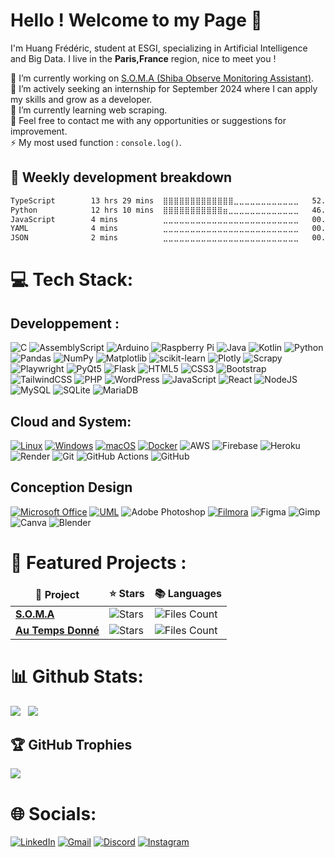 # Hello ! Welcome to my Page 👋

I'm Huang Frédéric, student at ESGI, specializing in Artificial Intelligence and Big Data. I live in the **Paris,France** region, nice to meet you !

🔭 I’m currently working on [S.O.M.A (Shiba Observe Monitoring Assistant)](https://github.com/Huang-Frederic/S.O.M.A).<br>
🤝 I’m actively seeking an internship for September 2024 where I can apply my skills and grow as a developer.<br>
🌱 I’m currently learning web scraping.<br>
💬 Feel free to contact me with any opportunities or suggestions for improvement.<br>
⚡ My most used function : `console.log()`.<br />

<!-- ![visitors](https://visitor-badge.laobi.icu/badge?page_id=Huang-Frederic.Huang-Frederic) -->

## 🎯 Weekly development breakdown
<!--START_SECTION:waka-->

```txt
TypeScript        13 hrs 29 mins  ⣿⣿⣿⣿⣿⣿⣿⣿⣿⣿⣿⣿⣿⣀⣀⣀⣀⣀⣀⣀⣀⣀⣀⣀⣀   52.00 %
Python            12 hrs 10 mins  ⣿⣿⣿⣿⣿⣿⣿⣿⣿⣿⣿⣶⣀⣀⣀⣀⣀⣀⣀⣀⣀⣀⣀⣀⣀   46.91 %
JavaScript        4 mins          ⣀⣀⣀⣀⣀⣀⣀⣀⣀⣀⣀⣀⣀⣀⣀⣀⣀⣀⣀⣀⣀⣀⣀⣀⣀   00.32 %
YAML              4 mins          ⣀⣀⣀⣀⣀⣀⣀⣀⣀⣀⣀⣀⣀⣀⣀⣀⣀⣀⣀⣀⣀⣀⣀⣀⣀   00.27 %
JSON              2 mins          ⣀⣀⣀⣀⣀⣀⣀⣀⣀⣀⣀⣀⣀⣀⣀⣀⣀⣀⣀⣀⣀⣀⣀⣀⣀   00.18 %
```

<!--END_SECTION:waka-->

# 💻 Tech Stack:

## Developpement :


![C](https://img.shields.io/badge/c-%2300599C.svg?style=for-the-badge&logo=c&logoColor=white)
![AssemblyScript](https://img.shields.io/badge/assembly%20script-%23000000.svg?style=for-the-badge&logo=assemblyscript&logoColor=white)
![Arduino](https://img.shields.io/badge/-Arduino-00979D?style=for-the-badge&logo=Arduino&logoColor=white)
![Raspberry Pi](https://img.shields.io/badge/-RaspberryPi-C51A4A?style=for-the-badge&logo=Raspberry-Pi)<!-- -->
![Java](https://img.shields.io/badge/java-%23ED8B00.svg?style=for-the-badge&logo=openjdk&logoColor=white)
![Kotlin](https://img.shields.io/badge/kotlin-%237F52FF.svg?style=for-the-badge&logo=kotlin&logoColor=white)<!-- -->
![Python](https://img.shields.io/badge/python-3670A0?style=for-the-badge&logo=python&logoColor=ffdd54)
![Pandas](https://img.shields.io/badge/pandas-%23150458.svg?style=for-the-badge&logo=pandas&logoColor=white)
![NumPy](https://img.shields.io/badge/numpy-%23013243.svg?style=for-the-badge&logo=numpy&logoColor=white)
![Matplotlib](https://img.shields.io/badge/Matplotlib-11557C?style=for-the-badge&logo=plotly&logoColor=white)
![scikit-learn](https://img.shields.io/badge/scikit--learn-%23F7931E.svg?style=for-the-badge&logo=scikit-learn&logoColor=white)
![Plotly](https://img.shields.io/badge/Plotly-%233F4F75.svg?style=for-the-badge&logo=plotly&logoColor=white)
![Scrapy](https://img.shields.io/badge/Scrapy-FF2D20?style=for-the-badge&logo=scrapy&logoColor=white)
![Playwright](https://img.shields.io/badge/Playwright-2EAD33?style=for-the-badge&logo=playwright&logoColor=white)
![PyQt5](https://img.shields.io/badge/PyQt5-F89820?style=for-the-badge&logo=qt&logoColor=white)
![Flask](https://img.shields.io/badge/flask-%23000.svg?style=for-the-badge&logo=flask&logoColor=white)<!-- -->
![HTML5](https://img.shields.io/badge/HTML5-E34F26?style=for-the-badge&logo=html5&logoColor=white)
![CSS3](https://img.shields.io/badge/CSS3-1572B6?style=for-the-badge&logo=css3&logoColor=white)
![Bootstrap](https://img.shields.io/badge/Bootstrap-7952B3?style=for-the-badge&logo=bootstrap&logoColor=white)
![TailwindCSS](https://img.shields.io/badge/tailwindcss-%2338B2AC.svg?style=for-the-badge&logo=tailwind-css&logoColor=white)
![PHP](https://img.shields.io/badge/PHP-777BB4?style=for-the-badge&logo=php&logoColor=white)
![WordPress](https://img.shields.io/badge/WordPress-%23117AC9.svg?style=for-the-badge&logo=WordPress&logoColor=white)
![JavaScript](https://img.shields.io/badge/JavaScript-F7DF1E?style=for-the-badge&logo=javascript&logoColor=black)
![React](https://img.shields.io/badge/react-%2320232a.svg?style=for-the-badge&logo=react&logoColor=%2361DAFB)
![NodeJS](https://img.shields.io/badge/node.js-6DA55F?style=for-the-badge&logo=node.js&logoColor=white)<!-- -->
![MySQL](https://img.shields.io/badge/mysql-4479A1.svg?style=for-the-badge&logo=mysql&logoColor=white)
![SQLite](https://img.shields.io/badge/sqlite-%2307405e.svg?style=for-the-badge&logo=sqlite&logoColor=white)
![MariaDB](https://img.shields.io/badge/MariaDB-003545?style=for-the-badge&logo=mariadb&logoColor=white)

## Cloud and System:

[![Linux](https://img.shields.io/badge/Linux-FCC624?style=for-the-badge&logo=linux&logoColor=black)](https://www.linux.org/)
[![Windows](https://img.shields.io/badge/Windows-0078D6?style=for-the-badge&logo=windows&logoColor=white)](https://www.microsoft.com/en-us/windows)
[![macOS](https://img.shields.io/badge/macOS-000000?style=for-the-badge&logo=apple&logoColor=white)](https://www.apple.com/macos/)<!-- -->
[![Docker](https://img.shields.io/badge/Docker-2496ED?style=for-the-badge&logo=docker&logoColor=white)](https://www.docker.com/)<!-- -->
![AWS](https://img.shields.io/badge/AWS-%23FF9900.svg?style=for-the-badge&logo=amazon-aws&logoColor=white)
![Firebase](https://img.shields.io/badge/firebase-%23039BE5.svg?style=for-the-badge&logo=firebase)
![Heroku](https://img.shields.io/badge/heroku-%23430098.svg?style=for-the-badge&logo=heroku&logoColor=white)
![Render](https://img.shields.io/badge/Render-%46E3B7.svg?style=for-the-badge&logo=render&logoColor=white)<!-- -->
![Git](https://img.shields.io/badge/git-%23F05033.svg?style=for-the-badge&logo=git&logoColor=white)
![GitHub Actions](https://img.shields.io/badge/github%20actions-%232671E5.svg?style=for-the-badge&logo=githubactions&logoColor=white)
![GitHub](https://img.shields.io/badge/github-%23121011.svg?style=for-the-badge&logo=github&logoColor=white)<!-- -->

## Conception Design

[![Microsoft Office](https://img.shields.io/badge/Microsoft_Office-D83B01?style=for-the-badge&logo=microsoft-office&logoColor=white)](https://www.office.com/)
[![UML](https://img.shields.io/badge/UML2-0C6EFC?style=for-the-badge&logo=uml&logoColor=white)](https://www.omg.org/spec/UML/)<!-- -->
![Adobe Photoshop](https://img.shields.io/badge/adobe%20photoshop-%2331A8FF.svg?style=for-the-badge&logo=adobe%20photoshop&logoColor=white)
[![Filmora](https://img.shields.io/badge/Filmora-4285F4?style=for-the-badge&logo=wondershare&logoColor=white)](https://filmora.wondershare.com/)
![Figma](https://img.shields.io/badge/figma-%23F24E1E.svg?style=for-the-badge&logo=figma&logoColor=white)
![Gimp](https://img.shields.io/badge/Gimp-657D8B?style=for-the-badge&logo=gimp&logoColor=FFFFFF)
![Canva](https://img.shields.io/badge/Canva-%2300C4CC.svg?style=for-the-badge&logo=Canva&logoColor=white)
![Blender](https://img.shields.io/badge/blender-%23F5792A.svg?style=for-the-badge&logo=blender&logoColor=white)

# 🤖 Featured Projects :

<table>
  <thead align="center">
    <tr border: none;>
      <td><b>📘 Project</b></td>
      <td><b>⭐ Stars</b></td>
      <td><b>📚 Languages</b></td>
    </tr>
  </thead>
  <tbody>
    <tr>
      <td><a href="https://github.com/Huang-Frederic/S.O.M.A"><b>S.O.M.A</b></a></td>
      <td><img alt="Stars" src="https://img.shields.io/github/stars/Huang-Frederic/S.O.M.A?style=flat-square&labelColor=343b41"/></td>
      <td><img alt="Files Count" src="https://img.shields.io/github/languages/count/Huang-Frederic/S.O.M.A?style=flat-square&labelColor=343b41""></td>
    </tr>
    <tr>
      <td><a href="https://github.com/Huang-Frederic/AuTempsDonne"><b>Au Temps Donné</b></a></td>
      <td><img alt="Stars" src="https://img.shields.io/github/stars/Huang-Frederic/AuTempsDonne?style=flat-square&labelColor=343b41"/></td>
      <td><img alt="Files Count" src="https://img.shields.io/github/languages/count/Huang-Frederic/AuTempsDonne?style=flat-square&labelColor=343b41""></td>
    </tr>
  </tbody>
</table>

# 📊 Github Stats:

![](https://github-readme-stats.vercel.app/api?username=Huang-Frederic&theme=react&hide_border=false&include_all_commits=true&count_private=true) &nbsp;
![](https://github-readme-streak-stats.herokuapp.com/?user=Huang-Frederic&theme=react&hide_border=false)

## 🏆 GitHub Trophies

![](https://github-profile-trophy.vercel.app/?username=Huang-Frederic&theme=discord&no-frame=false&no-bg=false&margin-w=4)

# 🌐 Socials:

[![LinkedIn](https://img.shields.io/badge/LinkedIn-%230077B5.svg?style=for-the-badge&logo=linkedin&logoColor=white)](https://linkedin.com/in/https://www.linkedin.com/in/fr%C3%A9d%C3%A9richuang/)
[![Gmail](https://img.shields.io/badge/Gmail-white?style=for-the-badge&logo=gmail&logoColor=red)](mailto:huangfrederic2002@gmail.com)
[![Discord](https://img.shields.io/badge/Discord-%237289DA.svg?style=for-the-badge&logo=discord&logoColor=white)](https://discord.gg/hisshiden)
[![Instagram](https://img.shields.io/badge/Instagram-%23E4405F.svg?style=for-the-badge&logo=Instagram&logoColor=white)](https://instagram.com/huang_frederic_)
